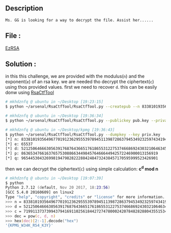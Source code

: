 ## Description
```
Ms. GG is looking for a way to decrypt the file. Assist her......
```

## File :
[EzRSA](EzRSA)

## Solution :

in this this challenge, we are provided with the modulus(`n`) and the exponent(`e`) of an rsa key. we are needed tho decrypt the ciphertext(`c`) using thos provided values. first we need to recover `d`. this can be easily donw using [RsaCtfTool](https://github.com/Ganapati/RsaCtfTool)

```zsh
# mkhdznfq @ ubuntu in ~/Desktop [19:23:15] 
$ python ~/arsenal/RsaCtfTool/RsaCtfTool.py --createpub --n 833810193564967701912362955539789451139872863794534923259743419423089229206473091408403560311191545764221310666338878019 --e 65537 > pub.key

# mkhdznfq @ ubuntu in ~/Desktop [19:36:34] 
$ python ~/arsenal/RsaCtfTool/RsaCtfTool.py --publickey pub.key --private > priv.key                                                                                                                    

# mkhdznfq @ ubuntu in ~/Desktop/kpmg [19:36:43] 
$ python ~/arsenal/RsaCtfTool/RsaCtfTool.py --dumpkey --key priv.key                                                                                                                                    
[*] n: 833810193564967701912362955539789451139872863794534923259743419423089229206473091408403560311191545764221310666338878019
[*] e: 65537
[*] d: 521250646663056391768764366517618655312275374668692430321064634566533568373969990465313092928455546989832961905578375473
[*] p: 863653476616376575308866344984576466644942572246900013156919
[*] q: 965445304326998194798282228842484732438457170595999523426901
```

then we can decrypt the ciphertext(`c`) using simple calculation: **c<sup>d</sup> mod n**

```zsh
# mkhdznfq @ ubuntu in ~/Desktop [19:07:39] 
$ python
Python 2.7.12 (default, Nov 20 2017, 18:23:56) 
[GCC 5.4.0 20160609] on linux2
Type "help", "copyright", "credits" or "license" for more information.
>>> n = 833810193564967701912362955539789451139872863794534923259743419423089229206473091408403560311191545764221310666338878019
>>> d = 521250646663056391768764366517618655312275374668692430321064634566533568373969990465313092928455546989832961905578375473
>>> c = 719911373739943794169110256184427274780002420784828288043551534766265241511891144747667423221650182797123129618696232548
>>> dec = pow(c, d, n)
>>> hex(dec)[2:-1].decode("hex")
'{KPMG_W34K_R54_K3Y}'

```